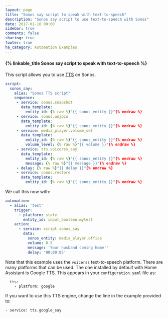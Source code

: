 ```yaml
---
layout: page
title: "Sonos say script to speak with text-to-speech"
description: "Sonos say script to use text-to-speech with Sonos"
date: 2017-01-18 00:00
sidebar: true
comments: false
sharing: true
footer: true
ha_category: Automation Examples
---
```


#### {% linkable_title Sonos say script to speak with text-to-speech %}

This script allows you to use [TTS](/components/#text-to-speech) on Sonos.

```yaml
script:
  sonos_say:
    alias: "Sonos TTS script"
    sequence:
     - service: sonos.snapshot
       data_template:
         entity_id: {% raw %}"{{ sonos_entity }}"{% endraw %}
     - service: sonos.unjoin
       data_template:
         entity_id: {% raw %}"{{ sonos_entity }}"{% endraw %}
     - service: media_player.volume_set
       data_template:
         entity_id: {% raw %}"{{ sonos_entity }}"{% endraw %}
         volume_level: {% raw %}"{{ volume }}"{% endraw %}
     - service: tts.voicerss_say
       data_template:
         entity_id: {% raw %}"{{ sonos_entity }}"{% endraw %}
         message: {% raw %}"{{ message }}"{% endraw %}
     - delay: {% raw %}"{{ delay }}"{% endraw %}
     - service: sonos.restore
       data_template:
         entity_id: {% raw %}"{{ sonos_entity }}"{% endraw %}
```

We call this now with:
```yaml
automation:
  - alias: 'test'
    trigger:
      - platform: state
        entity_id: input_boolean.mytest
    action:
      - service: script.sonos_say
        data:
          sonos_entity: media_player.office
          volume: 0.5
          message: 'Your husband coming home!'
          delay: '00:00:05'
```
Note that this example uses the `voicerss` text-to-speech platform. There are many platforms that can be used. The one installed by default with Home Assistant is Google TTS. This appears in your `configuration.yaml` file as:

```
  tts:
    - platform: google
```

If you want to use this TTS engine, change the line in the example provided to:
```
- service: tts.google_say
```
